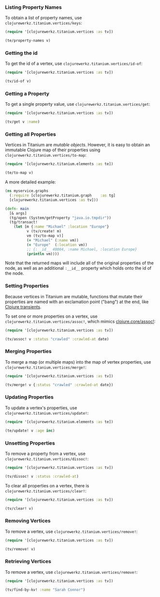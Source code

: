 ### Listing Property Names

To obtain a list of property names, use `clojurewerkz.titanium.vertices/keys`:

``` clojure
(require '[clojurewerkz.titanium.vertices :as tv])

(te/property-names v)
```


### Getting the id

To get the id of a vertex, use `clojurewerkz.titanium.vertices/id-of`:

``` clojure
(require '[clojurewerkz.titanium.vertices :as tv])

(tv/id-of v)
```

### Getting a Property

To get a single property value, use `clojurewerkz.titanium.vertices/get`:

``` clojure
(require '[clojurewerkz.titanium.vertices :as tv])

(tv/get v :name)
```

### Getting all Properties

Vertices in Titanium are *mutable objects*. However, it is easy to
obtain an immutable Clojure map of their properties using
`clojurewerkz.titanium.vertices/to-map`:

``` clojure
(require '[clojurewerkz.titanium.elements :as te])

(te/to-map v)
```

A more detailed example: 

``` clojure
(ns myservice.graphs
  (:require [clojurewerkz.titanium.graph    :as tg]
  [clojurewerkz.titanium.vertices :as tv]))

(defn- main
  [& args]
  (tg/open (System/getProperty "java.io.tmpdir")) 
  (tg/transact!
    (let [m {:name "Michael" :location "Europe"}
          v (tv/create! m)
          vm (tv/to-map v)]
          (= "Michael" (:name vm))
          (= "Europe"  (:location vm))
          ;; {:__id__ 40004, :name Michael, :location Europe}
          (println vm))))
```

Note that the returned maps will include all of the original
properties of the node, as well as an additional `:__id__` property
which holds onto the id of the node. 

### Setting Properties

Because vertices in Titanium are mutable, functions that mutate their
properties are named with an exclamation point ("bang") at the end,
like
[Clojure transients](http://clojure-doc.org/articles/language/collections_and_sequences.html#transients).

To set one or more properties on a vertex, use
`clojurewerkz.titanium.vertices/assoc!`, which mimics
[clojure.core/assoc!](http://clojuredocs.org/clojure_core/clojure.core/assoc!):

``` clojure
(require '[clojurewerkz.titanium.vertices :as tv])

(tv/assoc! v :status "crawled" :crawled-at date)
```

### Merging Properties

To merge a map (or multiple maps) into the map of vertex properties,
use `clojurewerkz.titanium.vertices/merge!`:

``` clojure
(require '[clojurewerkz.titanium.vertices :as tv])

(tv/merge! v {:status "crawled" :crawled-at date})
```

### Updating Properties

To update a vertex's properties, use `clojurewerkz.titanium.vertices/update!`:

``` clojure
(require '[clojurewerkz.titanium.elements :as te])

(te/update! v :age inc)
```


### Unsetting Properties

To remove a property from a vertex, use `clojurewerkz.titanium.vertices/dissoc!`:

``` clojure
(require '[clojurewerkz.titanium.vertices :as tv])

(tv/dissoc! v :status :crawled-at)
```

To clear all properties on a vertex, there is `clojurewerkz.titanium.vertices/clear!`:

``` clojure
(require '[clojurewerkz.titanium.vertices :as tv])

(tv/clear! v)
```

### Removing Vertices

To remove a vertex, use `clojurewerkz.titanium.vertices/remove!`:

``` clojure
(require '[clojurewerkz.titanium.vertices :as tv])

(tv/remove! v)
```

### Retrieving Vertices

To remove a vertex, use `clojurewerkz.titanium.vertices/remove!`:

``` clojure
(require '[clojurewerkz.titanium.vertices :as tv])

(tv/find-by-kv! :name "Sarah Connor")
```
